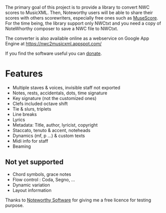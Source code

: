 The primary goal of this project is to provide a library to convert NWC scores to MusicXML. Then, Noteworthy users will be able to share their scores with others scorewriters, especially free ones such as [MuseScore](https://musescore.org). For the time being, the library support only NWCtxt and you need a copy of NoteWhorthy composer to save a NWC file to NWCtxt.

The converter is also available online as a webservice on Google App Engine at https://nwc2musicxml.appspot.com/

If you find the software useful you can [donate](https://paypal.me/lasconic).

Features
==

* Multiple staves & voices, invisible staff not exported
* Notes, rests, accidentals, dots, time signature
* Key signature (not the customized ones)
* Clefs included octave shift
* Tie & slurs, triplets
* Line breaks
* Lyrics
* Metadata: Title, author, lyricist, copyright
* Staccato, tenuto & accent, noteheads
* Dynamics (mf, p ...) & custom texts
* Midi info for staff
* Beaming


Not yet supported
---
* Chord symbols, grace notes
* Flow control : Coda, Segno, ...
* Dynamic variation
* Layout information


Thanks to [Noteworthy Software](http://www.noteworthysoftware.com/) for giving me a free licence for testing purpose.
